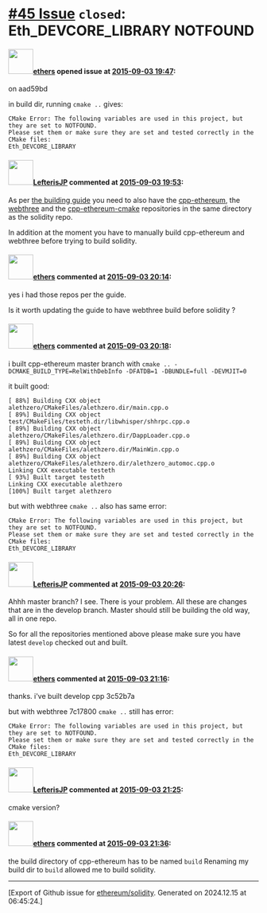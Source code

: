 # [\#45 Issue](https://github.com/ethereum/solidity/issues/45) `closed`: Eth_DEVCORE_LIBRARY NOTFOUND

#### <img src="https://avatars.githubusercontent.com/u/6937903?u=058e26d648a749b9d89d1a77314d4c7cecd0e51a&v=4" width="50">[ethers](https://github.com/ethers) opened issue at [2015-09-03 19:47](https://github.com/ethereum/solidity/issues/45):

on aad59bd

in build dir, running `cmake ..` gives:

```
CMake Error: The following variables are used in this project, but they are set to NOTFOUND.
Please set them or make sure they are set and tested correctly in the CMake files:
Eth_DEVCORE_LIBRARY
```


#### <img src="https://avatars.githubusercontent.com/u/1658405?v=4" width="50">[LefterisJP](https://github.com/LefterisJP) commented at [2015-09-03 19:53](https://github.com/ethereum/solidity/issues/45#issuecomment-137556866):

As per [the building guide](https://github.com/ethereum/cpp-ethereum/wiki/Building-on-Ubuntu) you need to also have the [cpp-ethereum](https://github.com/ethereum/cpp-ethereum), the [webthree](https://github.com/ethereum/webthree) and the [cpp-ethereum-cmake](https://github.com/ethereum/cpp-ethereum-cmake) repositories in the same directory as the solidity repo.

In addition at the moment you have to manually build cpp-ethereum and webthree before trying to build solidity.

#### <img src="https://avatars.githubusercontent.com/u/6937903?u=058e26d648a749b9d89d1a77314d4c7cecd0e51a&v=4" width="50">[ethers](https://github.com/ethers) commented at [2015-09-03 20:14](https://github.com/ethereum/solidity/issues/45#issuecomment-137561769):

yes i had those repos per the guide.

Is it worth updating the guide to have webthree build before solidity ?

#### <img src="https://avatars.githubusercontent.com/u/6937903?u=058e26d648a749b9d89d1a77314d4c7cecd0e51a&v=4" width="50">[ethers](https://github.com/ethers) commented at [2015-09-03 20:18](https://github.com/ethereum/solidity/issues/45#issuecomment-137562566):

i built cpp-ethereum master branch with `cmake .. -DCMAKE_BUILD_TYPE=RelWithDebInfo -DFATDB=1 -DBUNDLE=full -DEVMJIT=0`

it built good:

```
[ 88%] Building CXX object alethzero/CMakeFiles/alethzero.dir/main.cpp.o
[ 89%] Building CXX object test/CMakeFiles/testeth.dir/libwhisper/shhrpc.cpp.o
[ 89%] Building CXX object alethzero/CMakeFiles/alethzero.dir/DappLoader.cpp.o
[ 89%] Building CXX object alethzero/CMakeFiles/alethzero.dir/MainWin.cpp.o
[ 89%] Building CXX object alethzero/CMakeFiles/alethzero.dir/alethzero_automoc.cpp.o
Linking CXX executable testeth
[ 93%] Built target testeth
Linking CXX executable alethzero
[100%] Built target alethzero
```

but with webthree `cmake ..` also has same error:

```
CMake Error: The following variables are used in this project, but they are set to NOTFOUND.
Please set them or make sure they are set and tested correctly in the CMake files:
Eth_DEVCORE_LIBRARY
```

#### <img src="https://avatars.githubusercontent.com/u/1658405?v=4" width="50">[LefterisJP](https://github.com/LefterisJP) commented at [2015-09-03 20:26](https://github.com/ethereum/solidity/issues/45#issuecomment-137564200):

Ahhh master branch? I see. There is your problem. All these are changes that are in the develop branch. Master should still be building the old way, all in one repo.

So for all the repositories mentioned above please make sure you have latest `develop` checked out and built.

#### <img src="https://avatars.githubusercontent.com/u/6937903?u=058e26d648a749b9d89d1a77314d4c7cecd0e51a&v=4" width="50">[ethers](https://github.com/ethers) commented at [2015-09-03 21:16](https://github.com/ethereum/solidity/issues/45#issuecomment-137577459):

thanks.  i've built develop cpp 3c52b7a

but with webthree 7c17800 `cmake ..` still has error:

```
CMake Error: The following variables are used in this project, but they are set to NOTFOUND.
Please set them or make sure they are set and tested correctly in the CMake files:
Eth_DEVCORE_LIBRARY
```

#### <img src="https://avatars.githubusercontent.com/u/1658405?v=4" width="50">[LefterisJP](https://github.com/LefterisJP) commented at [2015-09-03 21:25](https://github.com/ethereum/solidity/issues/45#issuecomment-137579138):

cmake version?

#### <img src="https://avatars.githubusercontent.com/u/6937903?u=058e26d648a749b9d89d1a77314d4c7cecd0e51a&v=4" width="50">[ethers](https://github.com/ethers) commented at [2015-09-03 21:36](https://github.com/ethereum/solidity/issues/45#issuecomment-137581022):

the build directory of cpp-ethereum has to be named `build`   Renaming my build dir to `build` allowed me to build solidity.


-------------------------------------------------------------------------------



[Export of Github issue for [ethereum/solidity](https://github.com/ethereum/solidity). Generated on 2024.12.15 at 06:45:24.]
